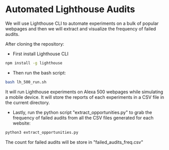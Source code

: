# Automated Lighthouse Audits

We will use Lighthouse CLI to automate experiments on a bulk of popular webpages and then we will extract and visualize the frequency of failed audits.

After cloning the repository:


- First install Lighthouse CLI

```sh
npm install -g lighthouse
```



- Then run the bash script:

```sh
bash lh_500_run.sh
```
It will run Lighthouse experiments on Alexa 500 webpages while simulating a mobile device. It will store the reports of each experiments in a CSV file in the current directory.



- Lastly, run the python script "extract_opportunities.py" to grab the frequency of failed audits from all the CSV files generated for each website:

```sh
python3 extract_opportunities.py
```

The count for failed audits will be store in "failed_audits_freq.csv"

<br>

